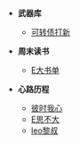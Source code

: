 * **武器库**
    
    * [可转债打新](investment/可转债打新.md)
* **周末读书**
	
	* [E大书单](booklist/ERecommended.md)
* **心路历程**
    
    * [彼时我心](experience/彼时我心.md)
	* [E思不大](experience/E思不大.md)	
	* [leo黎叔](experience/leo黎叔.md)	
	
	